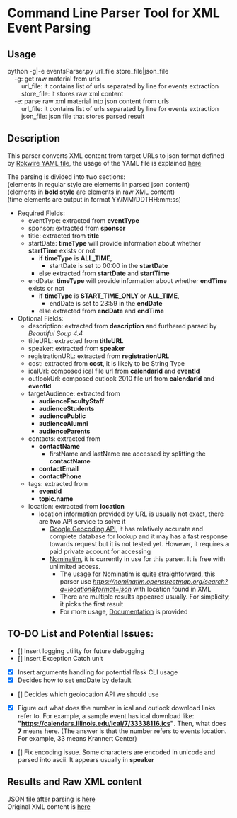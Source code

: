 # Command Line Parser Tool for XML Event Parsing

## Usage
python -g|-e eventsParser.py url_file store_file|json_file<br/>
&nbsp;&nbsp;&nbsp;&nbsp;-g: get raw material from urls<br />
&nbsp;&nbsp;&nbsp;&nbsp;&nbsp;&nbsp;&nbsp;&nbsp;url_file: it contains list of urls separated by line for events extraction<br/>
&nbsp;&nbsp;&nbsp;&nbsp;&nbsp;&nbsp;&nbsp;&nbsp;store_file: it stores raw xml content<br />
&nbsp;&nbsp;&nbsp;&nbsp;-e: parse raw xml material into json content from urls<br />
&nbsp;&nbsp;&nbsp;&nbsp;&nbsp;&nbsp;&nbsp;&nbsp;url_file: it contains list of urls separated by line for events extraction<br/>
&nbsp;&nbsp;&nbsp;&nbsp;&nbsp;&nbsp;&nbsp;&nbsp;json_file: json file that stores parsed result


## Description

This parser converts XML content from target URLs to json format defined by [Rokwire YAML file](https://github.com/rokwire/rokwire-building-blocks-api/blob/develop/rokwire.yaml), the usage of the YAML file is explained [here](https://github.com/rokwire/rokwire-building-blocks-api)

The parsing is divided into two sections:<br />
(elements in regular style are elements in parsed json content)<br />
(elements in **bold style** are elements in raw XML content)<br />
(time elements are output in format YY/MM/DDTHH:mm:ss)
- Required Fields:
    - eventType: extracted from **eventType**
    - sponsor: extracted from **sponsor** 
    - title: extracted from **title**
    - startDate: **timeType** will provide information about whether **startTime** exists or not
        * if **timeType** is **ALL_TIME**, 
            - startDate is set to 00:00 in the **startDate**
        * else extracted from **startDate** and **startTime**
    - endDate: **timeType** will provide information about whether **endTime** exists or not
        * if **timeType** is **START_TIME_ONLY** or **ALL_TIME**, 
            - endDate is set to 23:59 in the **endDate**
        * else extracted from **endDate** and **endTime**
- Optional Fields:
    - description: extracted from **description** and furthered parsed by *Beautiful Soup 4.4* 
    - titleURL: extracted from **titleURL** 
    - speaker: extracted from **speaker** 
    - registrationURL: extracted from **registrationURL** 
    - cost: extracted from **cost**, it is likely to be String Type
    - icalUrl: composed ical file url from **calendarId** and **eventId**
    - outlookUrl: composed outlook 2010 file url from **calendarId** and **eventId**
    - targetAudience: extracted from
        * **audienceFacultyStaff**
        * **audienceStudents**
        * **audiencePublic**
        * **audienceAlumni**
        * **audienceParents**
    - contacts: extracted from 
        * **contactName**
            - firstName and lastName are accessed by splitting the **contactName**
        * **contactEmail**
        * **contactPhone** 
    - tags: extracted from 
        * **eventId** 
        * **topic.name** 
    - location: extracted from **location** 
        * location information provided by URL is usually not exact, there are two API service to solve it
            - [Google Geocoding API](https://cloud.google.com/maps-platform/), it has relatively accurate and complete database for lookup and it may has a fast response towards request but it is not tested yet. However, it requires a paid private account for accessing
            - [Nominatim](http://nominatim.org/), it is currently in use for this parser. It is free with unlimited access. 
                * The usage for Nominatim is quite straighforward, this parser use *https://nominatim.openstreetmap.org/search?q=location&format=json* with location found in XML
                * There are multiple results appeared usually. For simplicity, it picks the first result
                * For more usage, [Documentation](http://nominatim.org/release-docs/latest/api/Overview/) is provided

## TO-DO List and Potential Issues:
- [] Insert logging utility for future debugging
- [] Insert Exception Catch unit
- [x] Insert arguments handling for potential flask CLI usage
- [x] Decides how to set endDate by default
- [] Decides which geolocation API we should use
- [x] Figure out what does the number in ical and outlook download links refer to. For example, a sample event has ical download like: **"https://calendars.illinois.edu/ical/7/33338116.ics"**. Then, what does **7** means here. (The answer is that the number refers to events location. For example, 33 means Krannert Center)
- [] Fix encoding issue. Some characters are encoded in unicode and parsed into ascii. It appears usually in **speaker**

## Results and Raw XML content

JSON file after parsing is [here](./display.json)<br />
Original XML content is [here](./display.xml)
